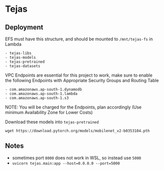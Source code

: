 # Tejas

## Deployment

EFS must have this structure, and should be mounted to `/mnt/tejas-fs` in Lambda

```text
- tejas-libs
- tejas-models
- tejas-pretrained
- tejas-datasets
```

VPC Endpoints are essential for this project to work, make sure to enable the following Endpoints with Appropriate Security Groups and Routing Table

```text
- com.amazonaws.ap-south-1.dynamodb
- com.amazonaws.ap-south-1.lambda
- com.amazonaws.ap-south-1.s3
```

NOTE: You will be charged for the Endpoints, plan accordingly (Use minimum Availability Zone for Lower Costs)

Download these models into `tejas-pretrained`

 ```shell script
 wget https://download.pytorch.org/models/mobilenet_v2-b0353104.pth
 ```

## Notes

- sometimes port `8000` does not work in WSL, so instead use `5000`
- `uvicorn tejas.main:app --host=0.0.0.0 --port=5000`